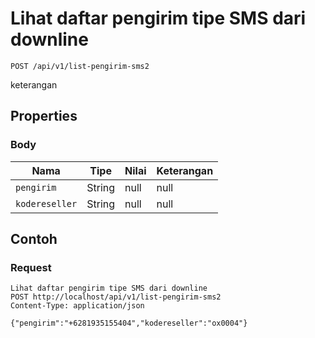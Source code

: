 # Lihat daftar pengirim tipe SMS dari downline
```http
POST /api/v1/list-pengirim-sms2
```
keterangan
## Properties
### Body
Nama | Tipe | Nilai | Keterangan
--- | --- | --- | ---
<code>pengirim</code> | String | null | null
<code>kodereseller</code> | String | null | null
## Contoh
### Request
```http
Lihat daftar pengirim tipe SMS dari downline
POST http://localhost/api/v1/list-pengirim-sms2
Content-Type: application/json

{"pengirim":"+6281935155404","kodereseller":"ox0004"}
```
